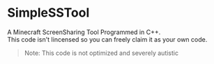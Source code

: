 # SimpleSSTool

A Minecraft ScreenSharing Tool Programmed in C++.            
This code isn't lincensed so you can freely claim it as your own code.

> Note: This code is not optimized and severely autistic
